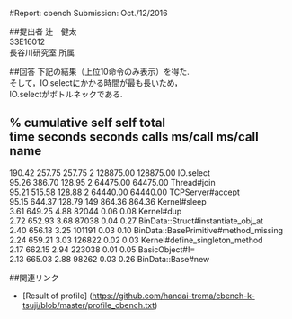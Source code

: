 #Report: cbench
Submission: Oct./12/2016  

##提出者
辻　健太  
33E16012  
長谷川研究室 所属  

##回答
下記の結果（上位10命令のみ表示）を得た.  
そして，IO.selectにかかる時間が最も長いため，  
IO.selectがボトルネックである.  

  %   cumulative   self              self     total  
 time   seconds   seconds    calls  ms/call  ms/call  name  
------------------------------------------------------------------
190.42   257.75    257.75        2 128875.00 128875.00  IO.select  
 95.26   386.70    128.95        2 64475.00 64475.00  Thread#join  
 95.21   515.58    128.88        2 64440.00 64440.00  TCPServer#accept  
 95.15   644.37    128.79      149   864.36   864.36  Kernel#sleep  
  3.61   649.25      4.88    82044     0.06     0.08  Kernel#dup  
  2.72   652.93      3.68    87038     0.04     0.27  BinData::Struct#instantiate_obj_at  
  2.40   656.18      3.25   101191     0.03     0.10  BinData::BasePrimitive#method_missing  
  2.24   659.21      3.03   126822     0.02     0.03  Kernel#define_singleton_method  
  2.17   662.15      2.94   223038     0.01     0.05  BasicObject#!=  
  2.13   665.03      2.88    98262     0.03     0.26  BinData::Base#new  


##関連リンク
* [Result of profile] (https://github.com/handai-trema/cbench-k-tsuji/blob/master/profile_cbench.txt)
